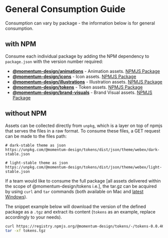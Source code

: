 # General Consumption Guide

Consumption can vary by package - the information below is for general consumption.

## with NPM

Consume each individual package by adding the NPM dependency to `package.json` with the version number required:

* [**@momentum-design/animations**](https://github.com/momentum-design/momentum-design/tree/main/packages/assets/animations) - Animation assets. [NPMJS Package](https://www.npmjs.com/package/@momentum-design/animations)
* [**@momentum-design/icons**](https://github.com/momentum-design/momentum-design/tree/main/packages/assets/icons) - Icon assets. [NPMJS Package](https://www.npmjs.com/package/@momentum-design/icons)
* [**@momentum-design/illustrations**](https://github.com/momentum-design/momentum-design/tree/main/packages/assets/illustrations) - Illustration assets. [NPMJS Package](https://www.npmjs.com/package/@momentum-design/illustrations)
* [**@momentum-design/tokens**](https://github.com/momentum-design/momentum-design/tree/main/packages/%40momentum-design/tokens) - Token assets. [NPMJS Package](https://www.npmjs.com/package/@momentum-design/tokens)
* [**@momentum-design/brand-visuals**](https://github.com/momentum-design/momentum-design/tree/main/packages/assets/brand-visuals) - Brand Visual assets. [NPMJS Package](https://www.npmjs.com/package/@momentum-design/brand-visuals)

## without NPM

Assets can be collected directly from `unpkg`, which is a layer on top of npmjs that serves the files in a raw format. To consume these files, a GET request can be made to the files path:

```
# dark-stable theme as json
https://unpkg.com/@momentum-design/tokens/dist/json/theme/webex/dark-stable.json

# light-stable theme as json
https://unpkg.com/@momentum-design/tokens/dist/json/theme/webex/light-stable.json 
```

If a team would like to consume the full package [all assets delivered within the scope of @momentum-design/tokens i.e.], the tar.gz can be acquired by using `curl` and `tar` commands (both available on Mac and [latest Windows](https://learn.microsoft.com/en-us/virtualization/community/team-blog/2017/20171219-tar-and-curl-come-to-windows)).

The snippet example below will download the version of the defined package as a `.tgz` and extract its content (`tokens` as an example, replace accordingly to your needs).

```bash
curl https://registry.npmjs.org/@momentum-design/tokens/-/tokens-0.0.46.tgz --output tokens.tgz
tar -xf tokens.tgz
```
